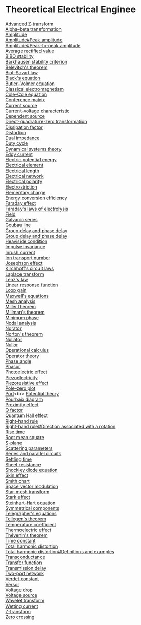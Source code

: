 # Theoretical Electrical Enginee
[Advanced Z-transform](https://en.wikipedia.org/wiki/Advanced_Z-transform)<br>
[Alpha–beta transformation](https://en.wikipedia.org/wiki/Alpha%E2%80%93beta_transformation)<br>
[Amplitude](https://en.wikipedia.org/wiki/Amplitude)<br>
[Amplitude#Peak amplitude](https://en.wikipedia.org/wiki/Amplitude#Peak_amplitude)<br>
[Amplitude#Peak-to-peak amplitude](https://en.wikipedia.org/wiki/Amplitude#Peak-to-peak_amplitude)<br>
[Average rectified value](https://en.wikipedia.org/wiki/Average_rectified_value)<br>
[BIBO stability](https://en.wikipedia.org/wiki/BIBO_stability)<br>
[Barkhausen stability criterion](https://en.wikipedia.org/wiki/Barkhausen_stability_criterion)<br>
[Belevitch's theorem](https://en.wikipedia.org/wiki/Belevitch%27s_theorem)<br>
[Biot–Savart law](https://en.wikipedia.org/wiki/Biot%E2%80%93Savart_law)<br>
[Black's equation](https://en.wikipedia.org/wiki/Black%27s_equation)<br>
[Butler–Volmer equation](https://en.wikipedia.org/wiki/Butler%E2%80%93Volmer_equation)<br>
[Classical electromagnetism](https://en.wikipedia.org/wiki/Classical_electromagnetism)<br>
[Cole–Cole equation](https://en.wikipedia.org/wiki/Cole%E2%80%93Cole_equation)<br>
[Conference matrix](https://en.wikipedia.org/wiki/Conference_matrix)<br>
[Current source](https://en.wikipedia.org/wiki/Current_source)<br>
[Current–voltage characteristic](https://en.wikipedia.org/wiki/Current%E2%80%93voltage_characteristic)<br>
[Dependent source](https://en.wikipedia.org/wiki/Dependent_source)<br>
[Direct-quadrature-zero transformation](https://en.wikipedia.org/wiki/Direct-quadrature-zero_transformation)<br>
[Dissipation factor](https://en.wikipedia.org/wiki/Dissipation_factor)<br>
[Distortion](https://en.wikipedia.org/wiki/Distortion)<br>
[Dual impedance](https://en.wikipedia.org/wiki/Dual_impedance)<br>
[Duty cycle](https://en.wikipedia.org/wiki/Duty_cycle)<br>
[Dynamical systems theory](https://en.wikipedia.org/wiki/Dynamical_systems_theory)<br>
[Eddy current](https://en.wikipedia.org/wiki/Eddy_current)<br>
[Electric potential energy](https://en.wikipedia.org/wiki/Electric_potential_energy)<br>
[Electrical element](https://en.wikipedia.org/wiki/Electrical_element)<br>
[Electrical length](https://en.wikipedia.org/wiki/Electrical_length)<br>
[Electrical network](https://en.wikipedia.org/wiki/Electrical_network)<br>
[Electrical polarity](https://en.wikipedia.org/wiki/Electrical_polarity)<br>
[Electrostriction](https://en.wikipedia.org/wiki/Electrostriction)<br>
[Elementary charge](https://en.wikipedia.org/wiki/Elementary_charge)<br>
[Energy conversion efficiency](https://en.wikipedia.org/wiki/Energy_conversion_efficiency)<br>
[Faraday effect](https://en.wikipedia.org/wiki/Faraday_effect)<br>
[Faraday's laws of electrolysis](https://en.wikipedia.org/wiki/Faraday%27s_laws_of_electrolysis)<br>
[Field](https://en.wikipedia.org/wiki/Field_(physics))<br>
[Galvanic series](https://en.wikipedia.org/wiki/Galvanic_series)<br>
[Goubau line](https://en.wikipedia.org/wiki/Goubau_line)<br>
[Group delay and phase delay](https://en.wikipedia.org/wiki/Group_delay_and_phase_delay)<br>
[Group delay and phase delay](https://en.wikipedia.org/wiki/Group_delay_and_phase_delay)<br>
[Heaviside condition](https://en.wikipedia.org/wiki/Heaviside_condition)<br>
[Impulse invariance](https://en.wikipedia.org/wiki/Impulse_invariance)<br>
[Inrush current](https://en.wikipedia.org/wiki/Inrush_current)<br>
[Ion transport number](https://en.wikipedia.org/wiki/Ion_transport_number)<br>
[Josephson effect](https://en.wikipedia.org/wiki/Josephson_effect)<br>
[Kirchhoff's circuit laws](https://en.wikipedia.org/wiki/Kirchhoff%27s_circuit_laws)<br>
[Laplace transform](https://en.wikipedia.org/wiki/Laplace_transform)<br>
[Lenz's law](https://en.wikipedia.org/wiki/Lenz%27s_law)<br>
[Linear response function](https://en.wikipedia.org/wiki/Linear_response_function)<br>
[Loop gain](https://en.wikipedia.org/wiki/Loop_gain)<br>
[Maxwell's equations](https://en.wikipedia.org/wiki/Maxwell%27s_equations)<br>
[Mesh analysis](https://en.wikipedia.org/wiki/Mesh_analysis)<br>
[Miller theorem](https://en.wikipedia.org/wiki/Miller_theorem)<br>
[Millman's theorem](https://en.wikipedia.org/wiki/Millman%27s_theorem)<br>
[Minimum phase](https://en.wikipedia.org/wiki/Minimum_phase)<br>
[Nodal analysis](https://en.wikipedia.org/wiki/Nodal_analysis)<br>
[Norator](https://en.wikipedia.org/wiki/Norator)<br>
[Norton's theorem](https://en.wikipedia.org/wiki/Norton%27s_theorem)<br>
[Nullator](https://en.wikipedia.org/wiki/Nullator)<br>
[Nullor](https://en.wikipedia.org/wiki/Nullor)<br>
[Operational calculus](https://en.wikipedia.org/wiki/Operational_calculus)<br>
[Operator theory](https://en.wikipedia.org/wiki/Operator_theory)<br>
[Phase angle](https://en.wikipedia.org/wiki/Phase_angle)<br>
[Phasor](https://en.wikipedia.org/wiki/Phasor)<br>
[Photoelectric effect](https://en.wikipedia.org/wiki/Photoelectric_effect)<br>
[Piezoelectricity](https://en.wikipedia.org/wiki/Piezoelectricity)<br>
[Piezoresistive effect](https://en.wikipedia.org/wiki/Piezoresistive_effect)<br>
[Pole–zero plot](https://en.wikipedia.org/wiki/Pole%E2%80%93zero_plot)<br>
[Port](https://en.wikipedia.org/wiki/Port_(circuit_theory))<br>
[Potential theory](https://en.wikipedia.org/wiki/Potential_theory)<br>
[Pourbaix diagram](https://en.wikipedia.org/wiki/Pourbaix_diagram)<br>
[Proximity effect](https://en.wikipedia.org/wiki/Proximity_effect_(electromagnetism))<br>
[Q factor](https://en.wikipedia.org/wiki/Q_factor)<br>
[Quantum Hall effect](https://en.wikipedia.org/wiki/Quantum_Hall_effect)<br>
[Right-hand rule](https://en.wikipedia.org/wiki/Right-hand_rule)<br>
[Right-hand rule#Direction associated with a rotation](https://en.wikipedia.org/wiki/Right-hand_rule#Direction_associated_with_a_rotation)<br>
[Rise time](https://en.wikipedia.org/wiki/Rise_time)<br>
[Root mean square](https://en.wikipedia.org/wiki/Root_mean_square)<br>
[S-plane](https://en.wikipedia.org/wiki/S-plane)<br>
[Scattering parameters](https://en.wikipedia.org/wiki/Scattering_parameters)<br>
[Series and parallel circuits](https://en.wikipedia.org/wiki/Series_and_parallel_circuits)<br>
[Settling time](https://en.wikipedia.org/wiki/Settling_time)<br>
[Sheet resistance](https://en.wikipedia.org/wiki/Sheet_resistance)<br>
[Shockley diode equation](https://en.wikipedia.org/wiki/Shockley_diode_equation)<br>
[Skin effect](https://en.wikipedia.org/wiki/Skin_effect)<br>
[Smith chart](https://en.wikipedia.org/wiki/Smith_chart)<br>
[Space vector modulation](https://en.wikipedia.org/wiki/Space_vector_modulation)<br>
[Star-mesh transform](https://en.wikipedia.org/wiki/Star-mesh_transform)<br>
[Stark effect](https://en.wikipedia.org/wiki/Stark_effect)<br>
[Steinhart–Hart equation](https://en.wikipedia.org/wiki/Steinhart%E2%80%93Hart_equation)<br>
[Symmetrical components](https://en.wikipedia.org/wiki/Symmetrical_components)<br>
[Telegrapher's equations](https://en.wikipedia.org/wiki/Telegrapher%27s_equations)<br>
[Tellegen's theorem](https://en.wikipedia.org/wiki/Tellegen%27s_theorem)<br>
[Temperature coefficient](https://en.wikipedia.org/wiki/Temperature_coefficient)<br>
[Thermoelectric effect](https://en.wikipedia.org/wiki/Thermoelectric_effect)<br>
[Thévenin's theorem](https://en.wikipedia.org/wiki/Th%C3%A9venin%27s_theorem)<br>
[Time constant](https://en.wikipedia.org/wiki/Time_constant)<br>
[Total harmonic distortion](https://en.wikipedia.org/wiki/Total_harmonic_distortion)<br>
[Total harmonic distortion#Definitions and examples](https://en.wikipedia.org/wiki/Total_harmonic_distortion#Definitions_and_examples)<br>
[Transconductance](https://en.wikipedia.org/wiki/Transconductance)<br>
[Transfer function](https://en.wikipedia.org/wiki/Transfer_function)<br>
[Transmission delay](https://en.wikipedia.org/wiki/Transmission_delay)<br>
[Two-port network](https://en.wikipedia.org/wiki/Two-port_network)<br>
[Verdet constant](https://en.wikipedia.org/wiki/Verdet_constant)<br>
[Versor](https://en.wikipedia.org/wiki/Versor)<br>
[Voltage drop](https://en.wikipedia.org/wiki/Voltage_drop)<br>
[Voltage source](https://en.wikipedia.org/wiki/Voltage_source)<br>
[Wavelet transform](https://en.wikipedia.org/wiki/Wavelet_transform)<br>
[Wetting current](https://en.wikipedia.org/wiki/Wetting_current)<br>
[Z-transform](https://en.wikipedia.org/wiki/Z-transform)<br>
[Zero crossing](https://en.wikipedia.org/wiki/Zero_crossing)<br>
